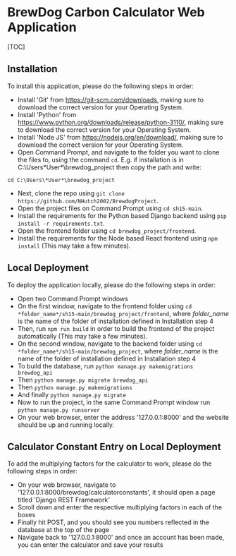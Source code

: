 # BrewDog Carbon Calculator Web Application 

[TOC]

## Installation

To install this application, please do the following steps in order:

- Install 'Git' from https://git-scm.com/downloads, making sure to download the correct version for your Operating System.
- Install 'Python' from https://www.python.org/downloads/release/python-3110/, making sure to download the correct version for your Operating System.
- Install 'Node JS' from https://nodejs.org/en/download/, making sure to download the correct version for your Operating System.
- Open Command Prompt, and navigate to the folder you want to clone the files to, using the command `cd`. E.g. if installation is in C:\Users\*User*\brewdog_project then copy the path and write:
```
cd C:\Users\*User*\brewdog_project
```
- Next, clone the repo using `git clone https://github.com/NHutch2002/BrewdogProject`.
- Open the project files on Command Prompt using `cd sh15-main`.
- Install the requirements for the Python based Django backend using `pip install -r requirements.txt`.
- Open the frontend folder using `cd brewdog_project/frontend`.
- Install the requirements for the Node based React frontend using `npm install` (This may take a few minutes).

## Local Deployment

To deploy the application locally, please do the following steps in order:

- Open two Command Prompt windows
- On the first window, navigate to the frontend folder using `cd *folder_name*/sh15-main/brewdog_project/frontend`, where *folder_name* is the name of the folder of installation defined in Installation step 4
- Then, run `npm run build` in order to build the frontend of the project automatically (This may take a few minutes).
- On the second window, navigate to the backend folder using `cd *folder_name*/sh15-main/brewdog_project`, where *folder_name* is the name of the folder of installation defined in Installation step 4
- To build the database, run `python manage.py makemigrations brewdog_api`
- Then `python manage.py migrate brewdog_api`
- Then `python manage.py makemigrations`
- And finally `python manage.py migrate`
- Now to run the project, in the same Command Prompt window run `python manage.py runserver`
- On your web browser, enter the address '127.0.0.1:8000' and the website should be up and running locally.

## Calculator Constant Entry on Local Deployment

To add the multiplying factors for the calculator to work, please do the following steps in order:

- On your web browser, navigate to '127.0.0.1:8000/brewdog/calculatorconstants', it should open a page titled 'Django REST Framework'
- Scroll down and enter the respective multiplying factors in each of the boxes
- Finally hit POST, and you should see you numbers reflected in the database at the top of the page
- Navigate back to '127.0.0.1:8000' and once an account has been made, you can enter the calculator and save your results

